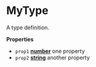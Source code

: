 # MyType

A type definition.

**Properties**

-   `prop1` **[number](https://developer.mozilla.org/en-US/docs/Web/JavaScript/Reference/Global_Objects/Number)** one property
-   `prop2` **[string](https://developer.mozilla.org/en-US/docs/Web/JavaScript/Reference/Global_Objects/String)** another property
